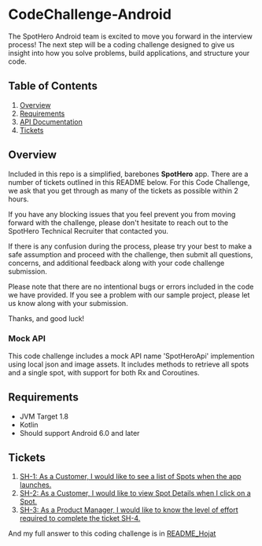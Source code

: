 # CodeChallenge-Android

The SpotHero Android team is excited to move you forward in the interview process! The next step will be a coding challenge designed to give us insight into how you solve problems, build applications, and structure your code.

## Table of Contents

1. [Overview](#overview)
2. [Requirements](#requirements)
3. [API Documentation](#api-documentation)
4. [Tickets](#tickets)

## Overview

Included in this repo is a simplified, barebones **SpotHero** app. There are a number of tickets outlined in this README below. For this Code Challenge, we ask that you get through as many of the tickets as possible within 2 hours.

If you have any blocking issues that you feel prevent you from moving forward with the challenge, please don't hesitate to reach out to the SpotHero Technical Recruiter that contacted you.

If there is any confusion during the process, please try your best to make a safe assumption and proceed with the challenge, then submit all questions, concerns, and additional feedback along with your code challenge submission.

Please note that there are no intentional bugs or errors included in the code we have provided. If you see a problem with our sample project, please let us know along with your submission.

Thanks, and good luck!

### Mock API

This code challenge includes a mock API name 'SpotHeroApi' implemention using local json and image assets. It includes methods to retrieve all spots and a single spot, with support for both Rx and Coroutines.

## Requirements

* JVM Target 1.8
* Kotlin
* Should support Android 6.0 and later

## Tickets

1. [SH-1: As a Customer, I would like to see a list of Spots when the app launches.](/docs/ticket-sh1)
2. [SH-2: As a Customer, I would like to view Spot Details when I click on a Spot.](/docs/ticket-sh2)
3. [SH-3: As a Product Manager, I would like to know the level of effort required to complete the ticket SH-4.](/docs/ticket-sh3)

And my full answer to this coding challenge is in [README_Hojat](README_Hojat)

